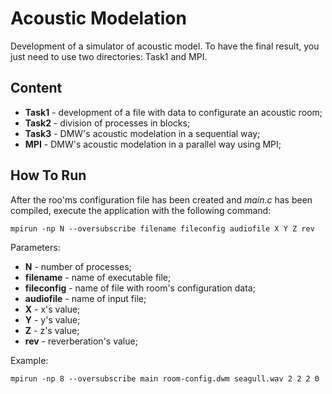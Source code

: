 # Acoustic Modelation
Development of a simulator of acoustic model. To have the final result, you just need to use two directories: Task1 and MPI.

## Content
- **Task1** - development of a file with data to configurate an acoustic room;
- **Task2** - division of processes in blocks;
- **Task3** - DMW's acoustic modelation in a sequential way;
- **MPI** - DMW's acoustic modelation in a parallel way using MPI;

## How To Run
After the roo'ms configuration file has been created and _main.c_ has been compiled, execute the application with the following command:
```
mpirun -np N --oversubscribe filename fileconfig audiofile X Y Z rev
```
Parameters:
- **N** - number of processes;
- **filename** - name of executable file;
- **fileconfig** - name of file with room's configuration data;
- **audiofile** - name of input file;
- **X** - x's value;
- **Y** - y's value;
- **Z** - z's value;
- **rev** - reverberation's value;

Example:
```
mpirun -np 8 --oversubscribe main room-config.dwm seagull.wav 2 2 2 0
```
